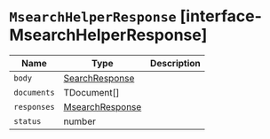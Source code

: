 # `MsearchHelperResponse` [interface-MsearchHelperResponse]

| Name | Type | Description |
| - | - | - |
| `body` | [SearchResponse](./SearchResponse.md)<TDocument> | &nbsp; |
| `documents` | TDocument[] | &nbsp; |
| `responses` | [MsearchResponse](./MsearchResponse.md) | &nbsp; |
| `status` | number | &nbsp; |
